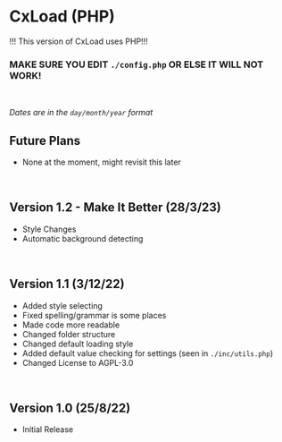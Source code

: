 # **CxLoad (PHP)**

!!! This version of CxLoad uses PHP!!!

### MAKE SURE YOU EDIT `./config.php` OR ELSE IT WILL NOT WORK!

</br>

*Dates are in the `day/month/year` format*


## Future Plans
- None at the moment, might revisit this later

</br>

## Version 1.2 - Make It Better (28/3/23)
- Style Changes
- Automatic background detecting

</br>

## Version 1.1 (3/12/22)
- Added style selecting
- Fixed spelling/grammar is some places
- Made code more readable
- Changed folder structure
- Changed default loading style
- Added default value checking for settings (seen in `./inc/utils.php`)
- Changed License to AGPL-3.0

</br>

## Version 1.0 (25/8/22)
- Initial Release

</br>
